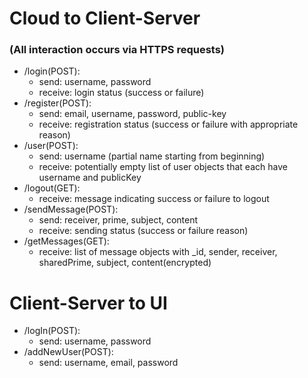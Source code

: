 # Cloud to Client-Server
### (All interaction occurs via HTTPS requests)
- /login(POST):
  - send: username, password
  - receive: login status (success or failure)
- /register(POST):
  - send: email, username, password, public-key
  - receive: registration status (success or failure with appropriate reason)
- /user(POST):
  - send: username (partial name starting from beginning)
  - receive: potentially empty list of user objects that each have username and publicKey
- /logout(GET):
  - receive: message indicating success or failure to logout
- /sendMessage(POST):
  - send: receiver, prime, subject, content
  - receive: sending status (success or failure reason)
- /getMessages(GET):
  - receive: list of message objects with \_id, sender, receiver, sharedPrime, subject, content(encrypted)

# Client-Server to UI
- /logIn(POST):
  - send: username, password
- /addNewUser(POST):
  - send: username, email, password
